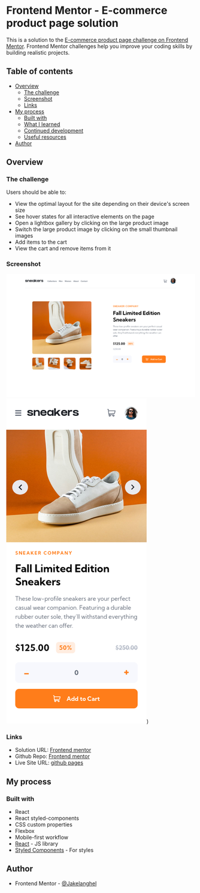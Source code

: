 # Frontend Mentor - E-commerce product page solution

This is a solution to the [E-commerce product page challenge on Frontend Mentor](https://www.frontendmentor.io/challenges/ecommerce-product-page-UPsZ9MJp6). Frontend Mentor challenges help you improve your coding skills by building realistic projects.

## Table of contents

- [Overview](#overview)
  - [The challenge](#the-challenge)
  - [Screenshot](#screenshot)
  - [Links](#links)
- [My process](#my-process)
  - [Built with](#built-with)
  - [What I learned](#what-i-learned)
  - [Continued development](#continued-development)
  - [Useful resources](#useful-resources)
- [Author](#author)

## Overview

### The challenge

Users should be able to:

- View the optimal layout for the site depending on their device's screen size
- See hover states for all interactive elements on the page
- Open a lightbox gallery by clicking on the large product image
- Switch the large product image by clicking on the small thumbnail images
- Add items to the cart
- View the cart and remove items from it

### Screenshot

![Desktop](./screen-shots/screenshot-desktop.png)
![Mobile](./screen-shots/screenshot-mobile.png))

### Links

- Solution URL: [Frontend mentor](https://www.frontendmentor.io/solutions/react-react-styled-components-react-context-mobile-first-design-B1x9y7wL5#feedback)
- Github Repo: [Frontend mentor](https://github.com/Jakelanghel/ecommerce-product-page)
- Live Site URL: [github pages](https://jakelanghel.github.io/ecommerce-product-page/)

## My process

### Built with

- React
- React styled-components
- CSS custom properties
- Flexbox
- Mobile-first workflow
- [React](https://reactjs.org/) - JS library
- [Styled Components](https://styled-components.com/) - For styles

## Author

- Frontend Mentor - [@Jakelanghel](https://www.frontendmentor.io/profile/Jakelanghel)

